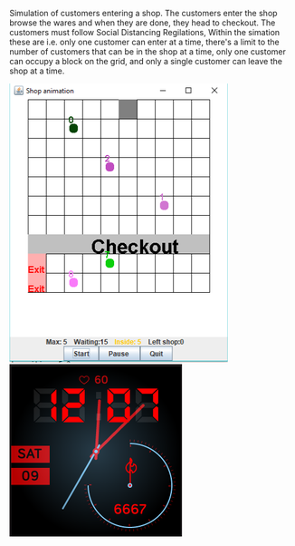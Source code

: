 Simulation of customers entering a shop. The customers enter the shop browse the wares and when they are done, they head to checkout. The customers must follow 
Social Distancing Regilations, Within the simation these are i.e. only one customer can enter at a time, there's a limit to the number of customers that can be in the 
shop at a time, only one customer can occupy a block on the grid, and only a single customer can leave the shop at a time.

![alt text](https://github.com/mzamo65/Assignments/blob/master/Social%20Distancing%20Game/scr.png?raw=true)
![alt text](https://github.com/mzamo65/Assignments/blob/master/Analog%20and%20digital%20clock%20face/screenshot1.png?raw=true)
